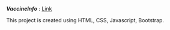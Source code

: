 ***VaccineInfo*** : [Link](https://dives17.github.io/vaccine-info.github.io/)

This project is created using HTML, CSS, Javascript, Bootstrap.

